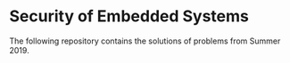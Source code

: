 # Security of Embedded Systems 

The following repository contains the solutions of problems from Summer 2019.

